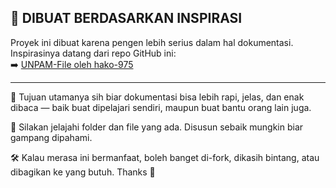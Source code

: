 ## 📘 DIBUAT BERDASARKAN INSPIRASI

Proyek ini dibuat karena pengen lebih serius dalam hal dokumentasi.  
Inspirasinya datang dari repo GitHub ini:  
➡️ [UNPAM-File oleh hako-975](https://github.com/hako-975/UNPAM-File)

---

🚀 Tujuan utamanya sih biar dokumentasi bisa lebih rapi, jelas, dan enak dibaca — baik buat dipelajari sendiri, maupun buat bantu orang lain juga.

📂 Silakan jelajahi folder dan file yang ada. Disusun sebaik mungkin biar gampang dipahami.

🛠️ Kalau merasa ini bermanfaat, boleh banget di-fork, dikasih bintang, atau dibagikan ke yang butuh. Thanks 🙏
